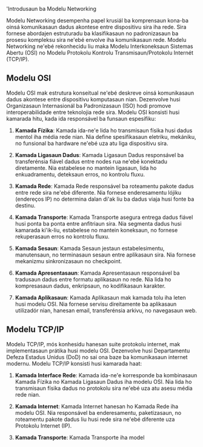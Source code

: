 'Introdusaun ba Modelu Networking

Modelu Networking desempenha papel krusiál ba komprensaun kona-ba oinsá komunikasaun dadus akontese entre dispositivu sira iha rede. Sira fornese abordajen estruturadu ba klasifikasaun no padronizasaun ba prosesu kompleksu sira ne'ebé envolve iha komunikasaun rede. Modelu Networking ne'ebé rekonhecidu liu maka Modelu Interkoneksaun Sistemas Abertu (OSI) no Modelu Protokolu Kontrolu Transmisaun/Protokolu Internét (TCP/IP).

## Modelu OSI

Modelu OSI mak estrutura konseitual ne'ebé deskreve oinsá komunikasaun dadus akontese entre dispositivu komputasaun nian. Dezenvolve husi Organizasaun Internasionál ba Padronizasaun (ISO) hodi promove interoperabilidade entre teknolojia rede sira. Modelu OSI konsisti husi kamarada hitu, kada ida responsável ba funsaun espesífiku:

1. **Kamada Fízika**: Kamada ida-ne'e lida ho transmisaun físika husi dadus mentol iha média rede nian. Nia define spesifikasaun eletriku, mekániku, no funsional ba hardware ne'ebé uza atu liga dispositivu sira.

2. **Kamada Ligasaun Dadus**: Kamada Ligasaun Dadus responsável ba transferénsia fiável dadus entre nodes rua ne'ebé konektadu diretamente. Nia estabelese no mantein ligasaun, lida ho enkuadramentu, deteksaun erros, no kontrolu fluxu.

3. **Kamada Rede**: Kamada Rede responsável ba roteamentu pakote dadus entre rede sira ne'ebé diferente. Nia fornese enderesamentu lójiku (endereços IP) no determina dalan di'ak liu ba dadus viaja husi fonte ba destinu.

4. **Kamada Transporte**: Kamada Transporte asegura entrega dadus fiável husi ponta ba ponta entre anfitriaun sira. Nia segmenta dadus husi kamarada ki'ik-liu, estabelese no mantein koneksaun, no fornese rekuperasaun erros no kontrolu fluxu.

5. **Kamada Sesaun**: Kamada Sesaun jestaun estabelesimentu, manutensaun, no terminasaun sesaun entre aplikasaun sira. Nia fornese mekanizmu sinkronizasaun no checkpoint.

6. **Kamada Apresentasaun**: Kamada Apresentasaun responsável ba tradusaun dadus entre formatu aplikasaun no rede. Nia lida ho kompresasaun dadus, enkripsaun, no kodifikasaun karakter.

7. **Kamada Aplikasaun**: Kamada Aplikasaun mak kamada tolu iha leten husi modelu OSI. Nia fornese servisu direitamente ba aplikasaun utilizadór nian, hanesan email, transferénsia arkivu, no navegasaun web.

## Modelu TCP/IP

Modelu TCP/IP, mós konhesidu hanesan suite protokolu internet, mak implementasaun prátika husi modelu OSI. Dezenvolve husi Departamentu Defeza Estadus Unidus (DoD) no sai ona baze ba komunikasaun internet modernu. Modelu TCP/IP konsisti husi kamarada haat:

1. **Kamada Interface Rede**: Kamada ida-ne'e korresponde ba kombinasaun Kamada Fízika no Kamada Ligasaun Dadus iha modelu OSI. Nia lida ho transmisaun físika dadus no protokolu sira ne'ebé uza atu asesu média rede nian.

2. **Kamada Internet**: Kamada Internet hanesan ho Kamada Rede iha modelu OSI. Nia responsável ba enderesamentu, paketizasaun, no roteamentu pakote dadus liu husi rede sira ne'ebé diferente uza Protokolu Internet (IP).

3. **Kamada Transporte**: Kamada Transporte iha model